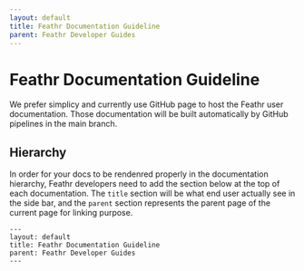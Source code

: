 ```yaml
---
layout: default
title: Feathr Documentation Guideline
parent: Feathr Developer Guides
---
```


# Feathr Documentation Guideline

We prefer simplicy and currently use GitHub page to host the Feathr user documentation. Those documentation will be built automatically by GitHub pipelines in the main branch.

## Hierarchy 

In order for your docs to be rendenred properly in the documentation hierarchy, Feathr developers need to add the section below at the top of each documentation. The `title` section will be what end user actually see in the side bar, and the `parent` section represents the parent page of the current page for linking purpose.

```
---
layout: default
title: Feathr Documentation Guideline
parent: Feathr Developer Guides
---
```